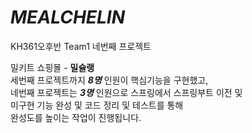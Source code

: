 # ___MEALCHELIN___  
KH361오후반 Team1 네번째 프로젝트  

밀키트 쇼핑몰 - **밀슐랭**    
세번째 프로젝트까지 ___8명___ 인원이 핵심기능을 구현했고,  
네번째 프로젝트는 ___3명___ 인원으로 스프링에서 스프링부트 이전 및  
미구현 기능 완성 및 코드 정리 및 테스트를 통해  
완성도를 높이는 작업이 진행됩니다.  
